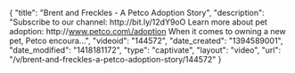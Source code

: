 {
    "title": "Brent and Freckles - A Petco Adoption Story",
    "description": "Subscribe to our channel: http:\/\/bit.ly\/12dY9oO Learn more about pet adoption: http:\/\/www.petco.com\/adoption When it comes to owning a new pet, Petco encoura...",
    "videoid": "144572",
    "date_created": "1394589001",
    "date_modified": "1418181172",
    "type": "captivate",
    "layout": "video",
    "url": "\/v\/brent-and-freckles-a-petco-adoption-story\/144572"
}
